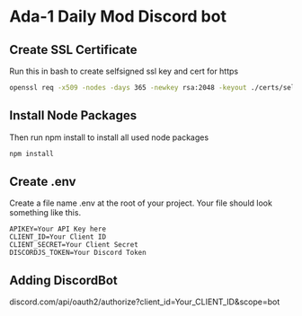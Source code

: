 # Ada-1 Daily Mod Discord bot

## Create SSL Certificate

Run this in bash to create selfsigned ssl key and cert for https

```bash
openssl req -x509 -nodes -days 365 -newkey rsa:2048 -keyout ./certs/selfsigned.key -out ./certs/selfsigned.crt
```

## Install Node Packages

Then run npm install to install all used node packages

```bash
npm install
```

## Create .env

Create a file name .env at the root of your project.  Your file should look something like this.

```
APIKEY=Your API Key here
CLIENT_ID=Your Client ID
CLIENT_SECRET=Your Client Secret
DISCORDJS_TOKEN=Your Discord Token
```

## Adding DiscordBot

 discord.com/api/oauth2/authorize?client_id=Your_CLIENT_ID&scope=bot

